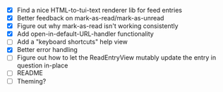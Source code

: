 - [x] Find a nice HTML-to-tui-text renderer lib for feed entries
- [x] Better feedback on mark-as-read/mark-as-unread
- [x] Figure out why mark-as-read isn't working consistently
- [x] Add open-in-default-URL-handler functionality
- [ ] Add a "keyboard shortcuts" help view
- [x] Better error handling
- [ ] Figure out how to let the ReadEntryView mutably update the entry in question in-place
- [ ] README
- [ ] Theming?
